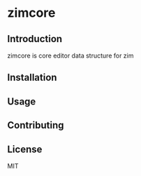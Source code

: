 # zimcore

## Introduction

zimcore is core editor data structure for zim

## Installation

## Usage

## Contributing

## License

MIT
